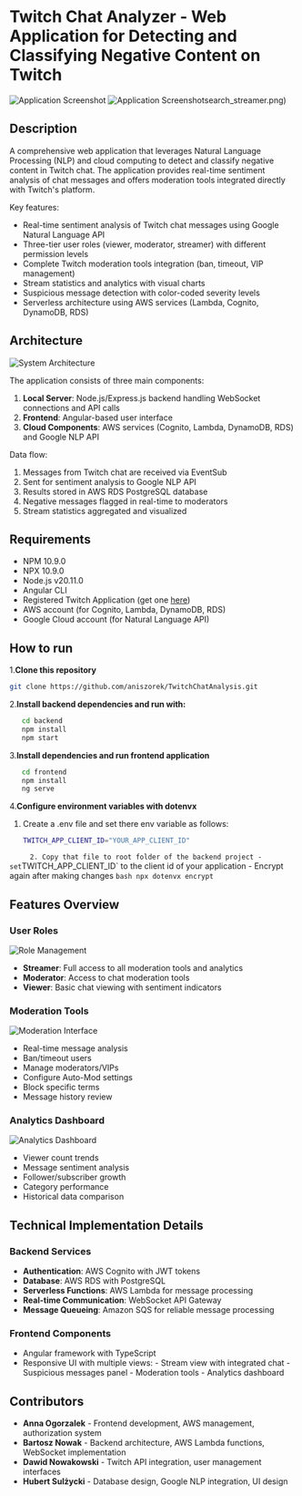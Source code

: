# Twitch Chat Analyzer - Web Application for Detecting and Classifying Negative Content on Twitch

![Application Screenshot](images/search_streamer.png)
![Application Screenshot](images/profile_without_data.png)search_streamer.png)

## Description

A comprehensive web application that leverages Natural Language Processing (NLP) and cloud computing to detect and classify negative content in Twitch chat. The application provides real-time sentiment analysis of chat messages and offers moderation tools integrated directly with Twitch's platform.

Key features:
- Real-time sentiment analysis of Twitch chat messages using Google Natural Language API
- Three-tier user roles (viewer, moderator, streamer) with different permission levels
- Complete Twitch moderation tools integration (ban, timeout, VIP management)
- Stream statistics and analytics with visual charts
- Suspicious message detection with color-coded severity levels
- Serverless architecture using AWS services (Lambda, Cognito, DynamoDB, RDS)

## Architecture

![System Architecture](images/archv2.png) <!-- Add architecture diagram here -->

The application consists of three main components:
1. **Local Server**: Node.js/Express.js backend handling WebSocket connections and API calls
2. **Frontend**: Angular-based user interface
3. **Cloud Components**: AWS services (Cognito, Lambda, DynamoDB, RDS) and Google NLP API

Data flow:
1. Messages from Twitch chat are received via EventSub
2. Sent for sentiment analysis to Google NLP API
3. Results stored in AWS RDS PostgreSQL database
4. Negative messages flagged in real-time to moderators
5. Stream statistics aggregated and visualized

## Requirements

- NPM 10.9.0
- NPX 10.9.0
- Node.js v20.11.0
- Angular CLI
- Registered Twitch Application (get one [here](https://dev.twitch.tv/console/apps/create))
- AWS account (for Cognito, Lambda, DynamoDB, RDS)
- Google Cloud account (for Natural Language API)

## How to run
1.**Clone this repository**
   ```bash
   git clone https://github.com/aniszorek/TwitchChatAnalysis.git
   ```
2.**Install backend dependencies and run with:**
```bash
   cd backend
   npm install
   npm start
   ```

3.**Install dependencies and run frontend application**
```bash
   cd frontend
   npm install
   ng serve
```
   
   
4.**Configure environment variables with dotenvx**
   1. Create a .env file and set there env variable as follows:
      ```bash
      TWITCH_APP_CLIENT_ID="YOUR_APP_CLIENT_ID"
`     
   2. Copy that file to root folder of the backend project
      - set `TWITCH_APP_CLIENT_ID` to the client id of your application
      - Encrypt again after making changes
      ```bash
      npx dotenvx encrypt
      ```
## Features Overview

### User Roles
![Role Management](images/viewer_dashboard_empty.png)

- **Streamer**: Full access to all moderation tools and analytics
- **Moderator**: Access to chat moderation tools
- **Viewer**: Basic chat viewing with sentiment indicators

### Moderation Tools
![Moderation Interface](images/automode_settings.png)

- Real-time message analysis
- Ban/timeout users
- Manage moderators/VIPs
- Configure Auto-Mod settings
- Block specific terms
- Message history review

### Analytics Dashboard
![Analytics Dashboard](images/analytics.png)

- Viewer count trends
- Message sentiment analysis
- Follower/subscriber growth
- Category performance
- Historical data comparison

## Technical Implementation Details

### Backend Services
- **Authentication**: AWS Cognito with JWT tokens
- **Database**: AWS RDS with PostgreSQL
- **Serverless Functions**: AWS Lambda for message processing
- **Real-time Communication**: WebSocket API Gateway
- **Message Queueing**: Amazon SQS for reliable message processing

### Frontend Components
- Angular framework with TypeScript
- Responsive UI with multiple views:
      - Stream view with integrated chat
      - Suspicious messages panel
      - Moderation tools
      - Analytics dashboard

## Contributors

- **Anna Ogorzalek** - Frontend development, AWS management, authorization system
- **Bartosz Nowak** - Backend architecture, AWS Lambda functions, WebSocket implementation
- **Dawid Nowakowski** - Twitch API integration, user management interfaces
- **Hubert Sulżycki** - Database design, Google NLP integration, UI design